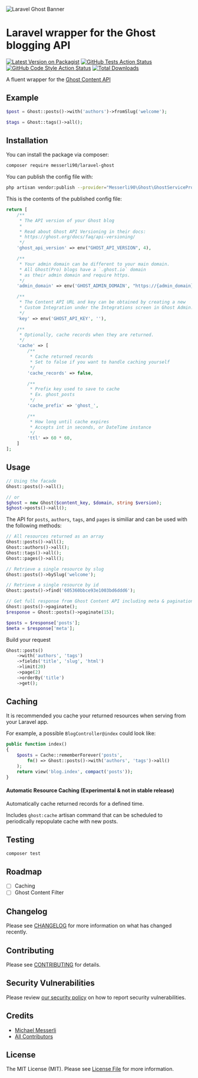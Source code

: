 ![Laravel Ghost Banner](https://banners.beyondco.de/Laravel%20Ghost.png?theme=dark&packageManager=composer+require&packageName=messerli90%2Flaravel-ghost&pattern=architect&style=style_2&description=Bring+your+Ghost+blog+to+Laravel&md=1&showWatermark=1&fontSize=100px&images=https%3A%2F%2Flaravel.com%2Fimg%2Flogomark.min.svg&widths=400&heights=auto)

# Laravel wrapper for the Ghost blogging API

[![Latest Version on Packagist](https://img.shields.io/packagist/v/messerli90/laravel-ghost.svg?style=flat-square)](https://packagist.org/packages/messerli90/laravel-ghost)
[![GitHub Tests Action Status](https://img.shields.io/github/workflow/status/messerli90/laravel-ghost/run-tests?label=tests)](https://github.com/messerli90/laravel-ghost/actions?query=workflow%3ATests+branch%3Amaster)
[![GitHub Code Style Action Status](https://img.shields.io/github/workflow/status/messerli90/laravel-ghost/Check%20&%20fix%20styling?label=code%20style)](https://github.com/messerli90/laravel-ghost/actions?query=workflow%3A"Check+%26+fix+styling"+branch%3Amaster)
[![Total Downloads](https://img.shields.io/packagist/dt/messerli90/laravel-ghost.svg?style=flat-square)](https://packagist.org/packages/messerli90/laravel-ghost)

A fluent wrapper for the [Ghost Content API](https://ghost.org/docs/content-api/)

## Example

```php
$post = Ghost::posts()->with('authors')->fromSlug('welcome');

$tags = Ghost::tags()->all();
```

## Installation

You can install the package via composer:

```bash
composer require messerli90/laravel-ghost
```

You can publish the config file with:

```bash
php artisan vendor:publish --provider="Messerli90\Ghost\GhostServiceProvider" --tag="ghost-config"
```

This is the contents of the published config file:

```php
return [
    /**
     * The API version of your Ghost blog
     *
     * Read about Ghost API Versioning in their docs:
     * https://ghost.org/docs/faq/api-versioning/
     */
    'ghost_api_version' => env("GHOST_API_VERSION", 4),

    /**
     * Your admin domain can be different to your main domain.
     * All Ghost(Pro) blogs have a `.ghost.io` domain
     * as their admin domain and require https.
     */
    'admin_domain' => env('GHOST_ADMIN_DOMAIN', "https://{admin_domain}"),

    /**
     * The Content API URL and key can be obtained by creating a new
     * Custom Integration under the Integrations screen in Ghost Admin.
     */
    'key' => env('GHOST_API_KEY', ''),

    /**
     * Optionally, cache records when they are returned.
     */
    'cache' => [
        /**
         * Cache returned records
         * Set to false if you want to handle caching yourself
         */
        'cache_records' => false,

        /**
         * Prefix key used to save to cache
         * Ex. ghost_posts
         */
        'cache_prefix' => 'ghost_',

        /**
         * How long until cache expires
         * Accepts int in seconds, or DateTime instance
         */
        'ttl' => 60 * 60,
    ]
];
```

## Usage

```php
// Using the facade
Ghost::posts()->all();

// or
$ghost = new Ghost($content_key, $domain, string $version);
$ghost->posts()->all();
```

The API for `posts`, `authors`, `tags`, and `pages` is similiar and can be used with the following methods:

```php
// All resources returned as an array
Ghost::posts()->all();
Ghost::authors()->all();
Ghost::tags()->all();
Ghost::pages()->all();

// Retrieve a single resource by slug
Ghost::posts()->bySlug('welcome');

// Retrieve a single resource by id
Ghost::posts()->find('605360bbce93e1003bd6ddd6');

// Get full response from Ghost Content API including meta & pagination
Ghost::posts()->paginate();
$response = Ghost::posts()->paginate(15);

$posts = $response['posts'];
$meta = $response['meta'];
```

Build your request

```php
Ghost::posts()
    ->with('authors', 'tags')
    ->fields('title', 'slug', 'html')
    ->limit(20)
    ->page(2)
    ->orderBy('title')
    ->get();
```

## Caching

It is recommended you cache your returned resources when serving from your Laravel app.

For example, a possible `BlogController@index` could look like:

```php
public function index()
{
    $posts = Cache::rememberForever('posts',
        fn() => Ghost::posts()->with('authors', 'tags')->all()
    );
    return view('blog.index', compact('posts'));
}
```

#### Automatic Resource Caching (Experimental & not in stable release)

Automatically cache returned records for a defined time.

Includes `ghost:cache` artisan command that can be scheduled to periodically repopulate cache with new posts.

## Testing

```bash
composer test
```

## Roadmap
- [ ] Caching
- [ ] Ghost Content Filter 

## Changelog

Please see [CHANGELOG](CHANGELOG.md) for more information on what has changed recently.

## Contributing

Please see [CONTRIBUTING](.github/CONTRIBUTING.md) for details.

## Security Vulnerabilities

Please review [our security policy](../../security/policy) on how to report security vulnerabilities.

## Credits

- [Michael Messerli](https://github.com/messerli90)
- [All Contributors](../../contributors)

## License

The MIT License (MIT). Please see [License File](LICENSE.md) for more information.
